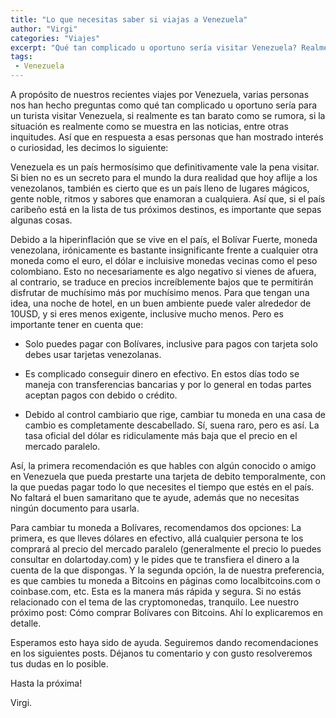 ```yaml
---
title: "Lo que necesitas saber si viajas a Venezuela"
author: "Virgi"
categories: "Viajes"
excerpt: "Qué tan complicado u oportuno sería visitar Venezuela? Realmente es tan barato como se rumora? La situación realmente es como se muestra en las noticias?"
tags: 
 - Venezuela
---
```


A propósito de nuestros recientes viajes por Venezuela, varias personas nos han hecho preguntas como qué tan complicado u oportuno sería para un turista visitar Venezuela, si realmente es tan barato como se rumora, si la situación es realmente como se muestra en las noticias, entre otras inquitudes. Así que en respuesta a esas personas que han mostrado interés o curiosidad, les decimos lo siguiente:

Venezuela es un país hermosísimo que definitivamente vale la pena visitar. Si bien no es un secreto para el mundo la dura realidad que hoy aflije a  los venezolanos, también es cierto que es un país lleno de lugares mágicos, gente noble, ritmos y sabores que enamoran a cualquiera. Así que, si el país caribeño está en la lista de tus próximos destinos, es importante que sepas algunas cosas.

Debido a la hiperinflación que se vive en el país, el Bolívar Fuerte, moneda venezolana, irónicamente es bastante insignificante frente a cualquier otra moneda como el euro, el dólar e incluisive monedas vecinas como el peso colombiano. Esto no necesariamente es algo negativo si vienes de afuera, al contrario, se traduce en precios increíblemente bajos que te permitirán disfrutar de muchísimo más por muchísimo menos. Para que tengan una idea, una noche de hotel, en un buen ambiente puede valer alrededor de 10USD, y si eres menos exigente, inclusive mucho menos. Pero es importante tener en cuenta que: 

- Solo puedes pagar con Bolívares, inclusive para pagos con tarjeta solo debes usar tarjetas venezolanas. 

- Es complicado conseguir dinero en efectivo. En estos días todo se maneja con transferencias bancarias y por lo general en todas partes aceptan pagos con debido o crédito.

- Debido al control cambiario que rige, cambiar tu moneda en una casa de cambio es completamente descabellado. Sí, suena raro, pero es así. La tasa oficial del dólar es ridiculamente más baja que el precio en el mercado paralelo. 

Así, la primera recomendación es que hables con algún conocido o amigo en Venezuela que pueda prestarte una tarjeta de debito temporalmente, con la que puedas pagar todo lo que necesites el tiempo que estés en el país. No faltará el buen samaritano que te ayude, además que no necesitas ningún documento para usarla.

Para cambiar tu moneda a Bolívares, recomendamos dos opciones: La primera, es que lleves dólares en efectivo, allá cualquier persona te los comprará al precio del mercado paralelo (generalmente el precio lo puedes consultar en dolartoday.com) y le pides que te transfiera el dinero a la cuenta de la que dispongas. Y la segunda opción, la de nuestra preferencia, es que cambies tu moneda a Bitcoins en páginas como localbitcoins.com o coinbase.com, etc. Esta es la manera más rápida y segura. Si no estás relacionado con el tema de las cryptomonedas, tranquilo. Lee nuestro próximo post: Cómo comprar Bolívares con Bitcoins. Ahí lo explicaremos en detalle.

Esperamos esto haya sido de ayuda. Seguiremos dando recomendaciones en los siguientes posts.
Déjanos tu comentario y con gusto resolveremos tus dudas en lo posible.

Hasta la próxima!

Virgi.
